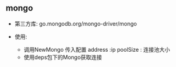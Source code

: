 ## mongo

- 第三方库:
	go.mongodb.org/mongo-driver/mongo

- 使用:
	- 调用NewMongo 传入配置
        address :ip 
        poolSize : 连接池大小
	- 使用deps包下的Mongo获取连接
